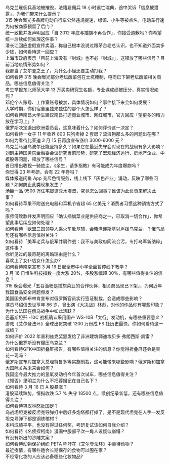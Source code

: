 乌克兰雇佣兵基地被摧毁，法籍雇佣兵 18 小时逃亡瑞典，途中哭诉「信息被泄露」，为我们带来什么提示？  
315 晚会曝光多品牌电动自行车公然违规提速，绿源、小牛等被点名，电动车行速为何被商家预留了后门？  
统一致歉并发声明回应「自 2012 年底与插旗不再合作」，你接受道歉吗？你希望统一后续如何处理这件事？  
潘长江回应虚假宣传卖酒，称自己根本没说过跟茅台老总认识，也不知道外面卖多少钱，如何看待这一回应？  
上海市政府表示「目前上海没有『封城』也不必『封城』」，这释放了哪些信号？目前当地疫情形势如何？  
我都当了艾尔登之王了，为什么小怪还要主动打我？  
如何看待 315 晚会曝光部分老坛酸菜包在土坑腌制，电商已下架老坛酸菜相关商品，哪些信息值得关注？  
考生举报东北师范大学 13 万买卖研究生名额，专业课成绩被压分，真实情况如何？  
邓伦个人账号、工作室账号被禁，具体情况如何？事件接下来会如何发展？  
大学时期，你们宿舍里独来独往的那个人怎么样了？  
如何看待南昌大学生建议南昌打造商业城市、网红城市，官方回应「望更多的精力放在学习上」?  
俄罗斯决定退出欧洲委员会，这意味着什么？如何评价这一决定？  
如何看待一女子 11 年收养 800 只狗卖掉 2 套房？流浪狗那么多的问题出在哪？  
如何为看待比亚迪 3 月 15 日再度宣布涨价 3000-6000 元？  
乌克兰马里乌波尔还能坚持多久？如果它在最近失守会对现在的战局有多大影响？  
刘鹤主持国务院金融委会议研究当前形势，研究了宏观经济运行、房地产企业、中概股等问题，释放了哪些信号？  
首日播出收视一骑绝尘，《余生，请多指教》有可能成为年度爆款吗？  
你觉得 23 年考研，会有 22 年卷吗？  
媒体报道闲鱼 App 充斥色情服务，线上线下「灰色产业」涌动，反映了哪些问题？如何防止此类现象发生？  
汤臣一品 9500 万住宅屡遭粪水灌溉，究竟怎么回事？谁该为此负责来解决此事？  
如何看待苹果不附送充电器和耳机节省超 65 亿美元？消费者习惯这种销售方式了吗？  
康师傅致歉并发声明回应「确认插旗菜业是供应商之一，已取消一切合作」，你希望此事后续应如何处理？  
如何看待「欧盟三国领导人乘火车赴基辅，会晤泽连斯基以声援乌克兰」？俄乌局势还有哪些信息值得关注？  
如何看待「美军老兵与俄军并肩作战：我不与美政府同流合污，专打乌军新纳粹」这件事？  
你听见过的最奇葩的离婚理由是什么？  
喜欢上了女仆店女仆怎么办?  
如何看待南京宣布 3 月 16 日起全市中小学全面暂停线下教学？  
3 月 16 日恒生科技指数一度大涨 20%，多股涨幅超 30%，有哪些值得关注的信息？  
315 晚会曝光「五谷渔粉是插旗菜业的合作伙伴，相关商品现已下架」，为何近年我国食品安全问题频发？  
美国国务卿布林肯宣布对俄罗斯官员实行签证制裁，会造成哪些影响？  
演员马绍信去世享年 86 岁，曾出演《大决战》林彪，对他的作品你有哪些印象？  
为什么法国在俄乌战争中如此活跃？  
巴基斯坦歼 -10C 战机确认采用国产 WS-10B「太行」发动机，有哪些重要意义？  
游戏《艾尔登法环》全球出货突破 1200 万份成 FS 社历史最快，你如何看待这一成绩？  
如何评价 2022 年普利兹克奖颁发给了非洲建筑师迪埃贝多·弗朗西斯·凯雷？  
为什么俄罗斯没有碾压乌克兰？  
如何看待GFK中国折叠屏报告，有哪些值得关注的信息？你觉得折叠屏还会是昙花一现吗？  
俄罗斯宣布对加拿大总理特鲁多等实施制裁，这可能带来哪些影响？俄罗斯和加拿大国际关系未来会如何？  
我国迄今最大推力的氢氧发动机今年首次试车，哪些信息值得关注？  
《知否》里明兰为什么不把蓉姐记在自己名下？  
如何看待 3 月 16 日 A 股暴涨？  
港股延续跌势，恒指收跌 5.7 % 失守 18500 点，续创纪录新低，还有哪些信息值得关注？  
如何看待巩汉林怒批国足？  
乌战场坦克被反坦克导弹打中后好多炮塔都打掉了，是不是现代坦克在人手一发反坦克导弹下都是钢铁棺材？  
本科成绩平平，也没有得过任何奖，考研复试该如何自我介绍？  
如何看待《名侦探柯南》漫画中服部平次一角人设疑似崩塌？  
有没有新出的沙雕文案？  
如何看待动物保护组织 PETA 呼吁在《艾尔登法环》中善待动物？  
最近疫情，有哪些适合长期保存的食物可以囤在家？  
不经常化妆的人应该必备哪些化妆物品?  
